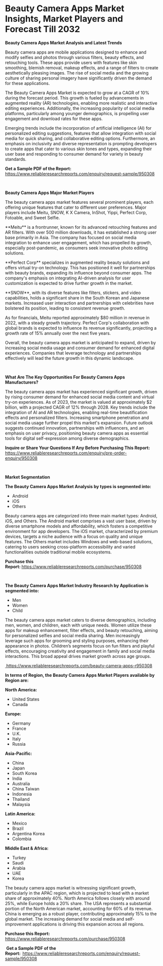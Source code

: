 <p><h1>Beauty Camera Apps Market Insights, Market Players and Forecast Till 2032</h1></p><p><strong>Beauty Camera Apps Market Analysis and Latest Trends</strong></p>
<p><p>Beauty camera apps are mobile applications designed to enhance and modify selfies and photos through various filters, beauty effects, and retouching tools. These apps provide users with features like skin smoothing, blemish removal, makeup effects, and a range of filters to create aesthetically pleasing images. The rise of social media and the growing culture of sharing personal imagery have significantly driven the demand for these applications.</p><p>The Beauty Camera Apps Market is expected to grow at a CAGR of 10% during the forecast period. This growth is fueled by advancements in augmented reality (AR) technologies, enabling more realistic and interactive editing experiences. Additionally, the increasing popularity of social media platforms, particularly among younger demographics, is propelling user engagement and download rates for these apps. </p><p>Emerging trends include the incorporation of artificial intelligence (AI) for personalized editing suggestions, features that allow integration with social media for quick sharing, and collaborative editing options. Furthermore, an emphasis on inclusivity and diverse representation is prompting developers to create apps that cater to various skin tones and types, expanding their user base and responding to consumer demand for variety in beauty standards.</p></p>
<p><strong>Get a Sample PDF of the Report:&nbsp;</strong> <a href="https://www.reliableresearchreports.com/enquiry/request-sample/950308?utm_campaign=2208&utm_medium=2&utm_source=Github&utm_content=ia&utm_term=18042025&utm_id=beauty-camera-apps">https://www.reliableresearchreports.com/enquiry/request-sample/950308</a></p>
<p>&nbsp;</p>
<p><strong>Beauty Camera Apps Major Market Players</strong></p>
<p><p>The beauty camera apps market features several prominent players, each offering unique features that cater to different user preferences. Major players include Meitu, SNOW, K X Camera, InShot, Yippi, Perfect Corp, Fotoable, and Sweet Selfie. </p><p>**Meitu** is a frontrunner, known for its advanced retouching features and AR filters. With over 500 million downloads, it has established a strong user base primarily in Asia. The company has focused on social media integration to enhance user engagement, which has propelled its growth, especially post-pandemic, as consumers seek innovative photo editing solutions.</p><p>**Perfect Corp** specializes in augmented reality beauty solutions and offers virtual try-on technology. This has positioned it well for partnerships with beauty brands, expanding its influence beyond consumer apps. The company's emphasis on integrating AI-driven analysis for user customization is expected to drive further growth in the market.</p><p>**SNOW**, with its diverse features like filters, stickers, and video capabilities, holds a significant share in the South Korean and Japanese markets. Increased user interaction and partnerships with celebrities have bolstered its position, leading to consistent revenue growth.</p><p>As for financials, Meitu reported approximately $80 million in revenue in 2022, with a steady growth trajectory. Perfect Corp's collaboration with global brands is expected to influence its revenue significantly, projecting a growth rate of 15% annually over the next five years. </p><p>Overall, the beauty camera apps market is anticipated to expand, driven by increasing social media usage and consumer demand for enhanced digital experiences. Companies that leverage technology and partnerships effectively will lead the future growth in this dynamic landscape.</p></p>
<p>&nbsp;</p>
<p><strong>What Are The Key Opportunities For Beauty Camera Apps Manufacturers?</strong></p>
<p><p>The beauty camera apps market has experienced significant growth, driven by rising consumer demand for enhanced social media content and virtual try-on experiences. As of 2023, the market is valued at approximately $2 billion, with a projected CAGR of 12% through 2028. Key trends include the integration of AI and AR technologies, enabling real-time beautification effects and personalized filters. Increasing smartphone penetration and social media usage further propel this market's expansion. Future outlook suggests continued innovation, partnerships with influencers, and an emphasis on user privacy, positioning beauty camera apps as essential tools for digital self-expression among diverse demographics.</p></p>
<p><strong>Inquire or Share Your Questions If Any Before Purchasing This Report:</strong> <a href="https://www.reliableresearchreports.com/enquiry/pre-order-enquiry/950308?utm_campaign=2208&utm_medium=2&utm_source=Github&utm_content=ia&utm_term=18042025&utm_id=beauty-camera-apps">https://www.reliableresearchreports.com/enquiry/pre-order-enquiry/950308</a></p>
<p>&nbsp;</p>
<p><strong>Market Segmentation</strong></p>
<p><strong>The Beauty Camera Apps Market Analysis by types is segmented into:</strong></p>
<p><ul><li>Android</li><li>iOS</li><li>Others</li></ul></p>
<p><p>Beauty camera apps are categorized into three main market types: Android, iOS, and Others. The Android market comprises a vast user base, driven by diverse smartphone models and affordability, which fosters a competitive environment for app developers. The iOS market, characterized by premium devices, targets a niche audience with a focus on quality and unique features. The Others market includes Windows and web-based solutions, catering to users seeking cross-platform accessibility and varied functionalities outside traditional mobile ecosystems.</p></p>
<p><strong>Purchase this Report:&nbsp;</strong><a href="https://www.reliableresearchreports.com/purchase/950308?utm_campaign=2208&utm_medium=2&utm_source=Github&utm_content=ia&utm_term=18042025&utm_id=beauty-camera-apps">https://www.reliableresearchreports.com/purchase/950308</a></p>
<p>&nbsp;</p>
<p><strong>The Beauty Camera Apps Market Industry Research by Application is segmented into:</strong></p>
<p><ul><li>Men</li><li>Women</li><li>Child</li></ul></p>
<p><p>The beauty camera apps market caters to diverse demographics, including men, women, and children, each with unique needs. Women utilize these apps for makeup enhancement, filter effects, and beauty retouching, aiming for personalized selfies and social media sharing. Men increasingly leverage such apps for grooming and styling purposes, enhancing their appearance in photos. Children’s segments focus on fun filters and playful effects, encouraging creativity and engagement in family and social media interactions. This broad appeal drives market growth across age groups.</p></p>
<p><a href="https://www.reliableresearchreports.com/beauty-camera-apps-r950308?utm_campaign=2208&utm_medium=2&utm_source=Github&utm_content=ia&utm_term=18042025&utm_id=beauty-camera-apps">&nbsp;https://www.reliableresearchreports.com/beauty-camera-apps-r950308</a></p>
<p><strong>In terms of Region, the Beauty Camera Apps Market Players available by Region are:</strong></p>
<p>
    <p> <strong> North America: </strong>
        <ul>
            <li>United States</li>
            <li>Canada</li>
        </ul>
        </p> 
    <p> <strong> Europe: </strong>
        <ul>
            <li>Germany</li>
            <li>France</li>
            <li>U.K.</li>
            <li>Italy</li>
            <li>Russia</li>
        </ul>
        </p> 
    <p> <strong> Asia-Pacific: </strong>
        <ul>
            <li>China</li>
            <li>Japan</li>
            <li>South Korea</li>
            <li>India</li>
            <li>Australia</li>
            <li>China Taiwan</li>
            <li>Indonesia</li>
            <li>Thailand</li>
            <li>Malaysia</li>
        </ul>
        </p> 
    <p> <strong> Latin America: </strong>
        <ul>
            <li>Mexico</li>
            <li>Brazil</li>
            <li>Argentina Korea</li>
            <li>Colombia</li>
        </ul>
        </p> 
    <p> <strong> Middle East & Africa: </strong>
        <ul>
            <li>Turkey</li>
            <li>Saudi</li>
            <li>Arabia</li>
            <li>UAE</li>
            <li>Korea</li>
        </ul>
    </p>
    </p>
<p><p>The beauty camera apps market is witnessing significant growth, particularly in the APAC region, which is projected to lead with a market share of approximately 40%. North America follows closely with around 25%, while Europe holds a 20% share. The USA represents a substantial portion of the North American market, accounting for 60% of its revenue. China is emerging as a robust player, contributing approximately 15% to the global market. The increasing demand for social media and self-improvement applications is driving this expansion across all regions.</p></p>
<p><strong>Purchase this Report: </strong><a href="https://www.reliableresearchreports.com/purchase/950308?utm_campaign=2208&utm_medium=2&utm_source=Github&utm_content=ia&utm_term=18042025&utm_id=beauty-camera-apps">https://www.reliableresearchreports.com/purchase/950308</a></p>
<p>&nbsp;<strong>Get a Sample PDF of the Report:&nbsp;&nbsp;</strong><a href="https://www.reliableresearchreports.com/enquiry/request-sample/950308?utm_campaign=2208&utm_medium=2&utm_source=Github&utm_content=ia&utm_term=18042025&utm_id=beauty-camera-apps">https://www.reliableresearchreports.com/enquiry/request-sample/950308</a></p>
<p><strong></strong></p>
<p><p></p><p></p><p></p></p>